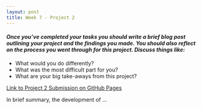 ```yaml
---
layout: post
title: Week 7 - Project 2
---
```


#### _Once you’ve completed your tasks you should write a brief blog post outlining your project and the findings you made. You should also reflect on the process you went through for this project. Discuss things like:_
- What would you do differently?  
- What was the most difficult part for you?  
- What are your big take-aways from this project?  

[Link to Project 2 Submission on GitHub Pages](https://bsugg.github.io/Project2/)

In brief summary, the development of ...
